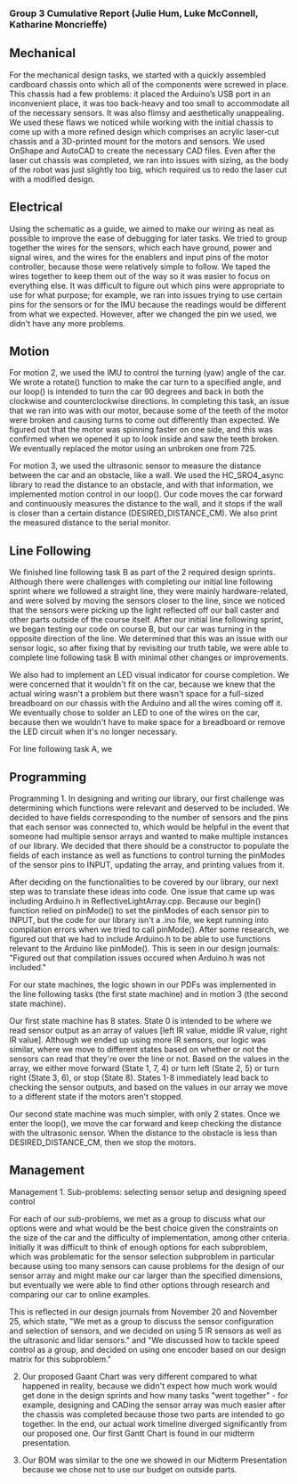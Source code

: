 ### Group 3 Cumulative Report (Julie Hum, Luke McConnell, Katharine Moncrieffe)

## Mechanical
For the mechanical design tasks, we started with a quickly assembled cardboard chassis onto which all of the components were screwed in place. This chassis had a few problems: it placed the Arduino’s USB port in an inconvenient place, it was too back-heavy and too small to accommodate all of the necessary sensors. It was also flimsy and aesthetically unappealing. We used these flaws we noticed while working with the initial chassis to come up with a more refined design which comprises an acrylic laser-cut chassis and a 3D-printed mount for the motors and sensors. We used OnShape and AutoCAD to create the necessary CAD files. Even after the laser cut chassis was completed, we ran into issues with sizing, as the body of the robot was just slightly too big, which required us to redo the laser cut with a modified design.

## Electrical
Using the schematic as a guide, we aimed to make our wiring as neat as possible to improve the ease of debugging for later tasks. We tried to group together the wires for the sensors, which each have ground, power and signal wires, and the wires for the enablers and input pins of the motor controller, because those were relatively simple to follow. We taped the wires together to keep them out of the way so it was easier to focus on everything else. It was difficult to figure out which pins were appropriate to use for what purpose; for example, we ran into issues trying to use certain pins for the sensors or for the IMU because the readings would be different from what we expected. However, after we changed the pin we used, we didn't have any more problems.  

## Motion
For motion 2, we used the IMU to control the turning (yaw) angle of the car. We wrote a rotate() function to make the car turn to a specified angle, and our loop() is intended to turn the car 90 degrees and back in both the clockwise and counterclockwise directions. In completing this task, an issue that we ran into was with our motor, because some of the teeth of the motor were broken and causing turns to come out differently than expected. We figured out that the motor was spinning faster on one side, and this was confirmed when we opened it up to look inside and saw the teeth broken. We eventually replaced the motor using an unbroken one from 725. 

For motion 3, we used the ultrasonic sensor to measure the distance between the car and an obstacle, like a wall. We used the HC_SRO4_async library to read the distance to an obstacle, and with that information, we implemented motion control in our loop(). Our code moves the car forward and continuously measures the distance to the wall, and it stops if the wall is closer than a certain distance (DESIRED_DISTANCE_CM). We also print the measured distance to the serial monitor. 

## Line Following
We finished line following task B as part of the 2 required design sprints. Although there were challenges with completing our initial line following sprint where we followed a straight line, they were mainly hardware-related, and were solved by moving the sensors closer to the line, since we noticed that the sensors were picking up the light reflected off our ball caster and other parts outside of the course itself. After our initial line following sprint, we began testing our code on course B, but our car was turning in the opposite direction of the line. We determined that this was an issue with our sensor logic, so after fixing that by revisiting our truth table, we were able to complete line following task B with minimal other changes or improvements.

We also had to implement an LED visual indicator for course completion. We were concerned that it wouldn't fit on the car, because we knew that the actual wiring wasn't a problem but there wasn't space for a full-sized breadboard on our chassis with the Arduino and all the wires coming off it. We eventually chose to solder an LED to one of the wires on the car, because then we wouldn't have to make space for a breadboard or remove the LED circuit when it's no longer necessary. 

For line following task A, we

## Programming
Programming 1. In designing and writing our library, our first challenge was determining which functions were relevant and deserved to be included. We decided to have fields corresponding to the number of sensors and the pins that each sensor was connected to, which would be helpful in the event that someone had multiple sensor arrays and wanted to make multiple instances of our library. We decided that there should be a constructor to populate the fields of each instance as well as functions to control turning the pinModes of the sensor pins to INPUT, updating the array, and printing values from it. 

After deciding on the functionalities to be covered by our library, our next step was to translate these ideas into code. One issue that came up was including Arduino.h in ReflectiveLightArray.cpp. Because our begin() function relied on pinMode() to set the pinModes of each sensor pin to INPUT, but the code for our library isn't a .ino file, we kept running into compilation errors when we tried to call pinMode(). After some research, we figured out that we had to include Arduino.h to be able to use functions relevant to the Arduino like pinMode(). This is seen in our design journals: "Figured out that compilation issues occured when Arduino.h was not included."

For our state machines, the logic shown in our PDFs was implemented in the line following tasks (the first state machine) and in motion 3 (the second state machine). 

Our first state machine has 8 states. State 0 is intended to be where we read sensor output as an array of values [left IR value, middle IR value, right IR value]. Although we ended up using more IR sensors, our logic was similar, where we move to different states based on whether or not the sensors can read that they're over the line or not. Based on the values in the array, we either move forward (State 1, 7, 4) or turn left (State 2, 5) or turn right (State 3, 6), or stop (State 8). States 1-8 immediately lead back to checking the sensor outputs, and based on the values in our array we move to a different state if the motors aren't stopped. 

Our second state machine was much simpler, with only 2 states. Once we enter the loop(), we move the car forward and keep checking the distance with the ultrasonic sensor. When the distance to the obstacle is less than DESIRED_DISTANCE_CM, then we stop the motors. 

## Management
Management 1. Sub-problems: selecting sensor setup and designing speed control

For each of our sub-problems, we met as a group to discuss what our options were and what would be the best choice given the constraints on the size of the car and the difficulty of implementation, among other criteria. Initially it was difficult to think of enough options for each subproblem, which was problematic for the sensor selection subproblem in particular because using too many sensors can cause problems for the design of our sensor array and might make our car larger than the specified dimensions, but eventually we were able to find other options through research and comparing our car to online examples. 

This is reflected in our design journals from November 20 and November 25, which state, "We met as a group to discuss the sensor configuration and selection of sensors, and we decided on using 5 IR sensors as well as the ultrasonic and lidar sensors." and "We discussed how to tackle speed control as a group, and decided on using one encoder based on our design matrix for this subproblem."

2. Our proposed Gaant Chart was very different compared to what happened in reality, because we didn't expect how much work would get done in the design sprints and how many tasks "went together" - for example, designing and CADing the sensor array was much easier after the chassis was completed because those two parts are intended to go together. In the end, our actual work timeline diverged significantly from our proposed one. Our first Gantt Chart is found in our midterm presentation. 

3. Our BOM was similar to the one we showed in our Midterm Presentation because we chose not to use our budget on outside parts. 
